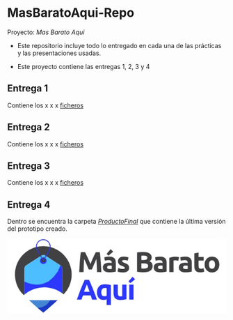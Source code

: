 # MasBaratoAqui-Repo

Proyecto: *Mas Barato Aqui*

- Este repositorio incluye todo lo entregado en cada una de las prácticas y las presentaciones usadas.

- Este proyecto contiene las entregas 1, 2, 3 y 4

## Entrega 1

Contiene los x x x  [ficheros](https://github.com/faguilera1952/MasBaratoAqui-Repo/tree/main/Entrega%201) 

## Entrega 2

Contiene los x x x [ficheros](https://github.com/faguilera1952/MasBaratoAqui-Repo/tree/main/Entrega%202)

## Entrega 3

Contiene los x x x [ficheros](https://github.com/faguilera1952/MasBaratoAqui-Repo/tree/main/Entrega%203)

## Entrega 4

Dentro se encuentra la carpeta [_ProductoFinal_](https://github.com/faguilera1952/MasBaratoAqui-Repo/tree/main/Entrega%204) que contiene la última versión del prototipo creado.

![logo](/imagenes/logo.jpg)
